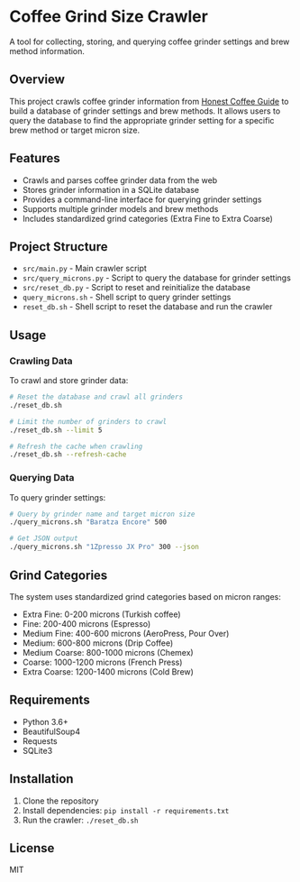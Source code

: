 # Coffee Grind Size Crawler

A tool for collecting, storing, and querying coffee grinder settings and brew method information.

## Overview

This project crawls coffee grinder information from [Honest Coffee Guide](https://honestcoffeeguide.com) to build a database of grinder settings and brew methods. It allows users to query the database to find the appropriate grinder setting for a specific brew method or target micron size.

## Features

- Crawls and parses coffee grinder data from the web
- Stores grinder information in a SQLite database
- Provides a command-line interface for querying grinder settings
- Supports multiple grinder models and brew methods
- Includes standardized grind categories (Extra Fine to Extra Coarse)

## Project Structure

- `src/main.py` - Main crawler script
- `src/query_microns.py` - Script to query the database for grinder settings
- `src/reset_db.py` - Script to reset and reinitialize the database
- `query_microns.sh` - Shell script to query grinder settings
- `reset_db.sh` - Shell script to reset the database and run the crawler

## Usage

### Crawling Data

To crawl and store grinder data:

```bash
# Reset the database and crawl all grinders
./reset_db.sh

# Limit the number of grinders to crawl
./reset_db.sh --limit 5

# Refresh the cache when crawling
./reset_db.sh --refresh-cache
```

### Querying Data

To query grinder settings:

```bash
# Query by grinder name and target micron size
./query_microns.sh "Baratza Encore" 500

# Get JSON output
./query_microns.sh "1Zpresso JX Pro" 300 --json
```

## Grind Categories

The system uses standardized grind categories based on micron ranges:

- Extra Fine: 0-200 microns (Turkish coffee)
- Fine: 200-400 microns (Espresso)
- Medium Fine: 400-600 microns (AeroPress, Pour Over)
- Medium: 600-800 microns (Drip Coffee)
- Medium Coarse: 800-1000 microns (Chemex)
- Coarse: 1000-1200 microns (French Press)
- Extra Coarse: 1200-1400 microns (Cold Brew)

## Requirements

- Python 3.6+
- BeautifulSoup4
- Requests
- SQLite3

## Installation

1. Clone the repository
2. Install dependencies: `pip install -r requirements.txt`
3. Run the crawler: `./reset_db.sh`

## License

MIT